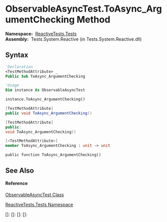 # ObservableAsyncTest.ToAsync\_ArgumentChecking Method

**Namespace:**  [ReactiveTests.Tests](ReactiveTests.Tests\ReactiveTests.Tests.md)  
**Assembly:**  Tests.System.Reactive (in Tests.System.Reactive.dll)

## Syntax

```vb
'Declaration
<TestMethodAttribute> _
Public Sub ToAsync_ArgumentChecking
```

```vb
'Usage
Dim instance As ObservableAsyncTest

instance.ToAsync_ArgumentChecking()
```

```csharp
[TestMethodAttribute]
public void ToAsync_ArgumentChecking()
```

```c++
[TestMethodAttribute]
public:
void ToAsync_ArgumentChecking()
```

```fsharp
[<TestMethodAttribute>]
member ToAsync_ArgumentChecking : unit -> unit 
```

```jscript
public function ToAsync_ArgumentChecking()
```

## See Also

#### Reference

[ObservableAsyncTest Class](ObservableAsyncTest\ObservableAsyncTest.md)

[ReactiveTests.Tests Namespace](ReactiveTests.Tests\ReactiveTests.Tests.md)

[]: 
[]: 
[]: 
[]: 